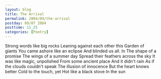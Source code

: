 ```yaml
---
layout: blog
title: The Arrival
permalink: 2004/09/the-arrival
postday: 09/07 2004
posttime: 11_25
categories: [Poetry]
---
```


Strong words like big rocks
Leaning against each other this
Garden of giants
You came ashore like an eclipse
And blinded us all. In 
The shape of a promise
The wings of a summer day
Spread their feathers across the sky
It was like magic, unpolished
From some ancient place
And it didn't rain
As if the clouds couldn't speak
The illusion of innocence
But the heart knows better
Cold to the touch, yet
Hot like a black stove
In the sun
